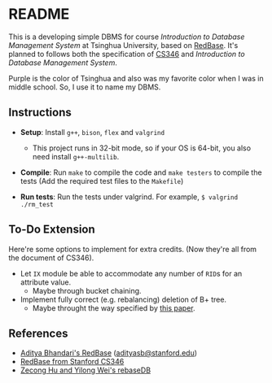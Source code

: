 # README 

This is a developing simple DBMS for course *Introduction to Database Management System* at Tsinghua University, based on [RedBase](https://web.stanford.edu/class/cs346/2015/purplebase.html). It's planned to follows both the specification of [CS346](https://cs346.stanford.edu/) and *Introduction to Database Management System*.

Purple is the color of Tsinghua and also was my favorite color when I was in middle school. So, I use it to name my DBMS.

## Instructions

* **Setup**: Install ``g++``, ``bison``, ``flex`` and ``valgrind``  
    * This project runs in 32-bit mode, so if your OS is 64-bit, you also need install `g++-multilib`.

* **Compile**: Run ``make`` to compile the code and ``make testers`` to compile the tests (Add the required test files to the ``Makefile``)


* **Run tests**: Run the tests under valgrind.
For example, ``$ valgrind ./rm_test``

## To-Do Extension

Here're some options to implement for extra credits. (Now they're all from the document of CS346).
- Let `IX` module be able to accommodate any number of `RID`s for an attribute value.
  - Maybe through bucket chaining.
- Implement fully correct (e.g. rebalancing) deletion of B+ tree.
  - Maybe throught the way specified by [this paper](https://web.stanford.edu/class/cs346/2015/notes/jannink.pdf).

## References

* [Aditya Bhandari's RedBase](https://github.com/adityabhandari1992/cs346-redbase) (adityasb@stanford.edu)
* [RedBase from Stanford CS346](https://web.stanford.edu/class/cs346/2015/redbase.html)
* [Zecong Hu and Yilong Wei's rebaseDB](https://github.com/huzecong/rebaseDB)
